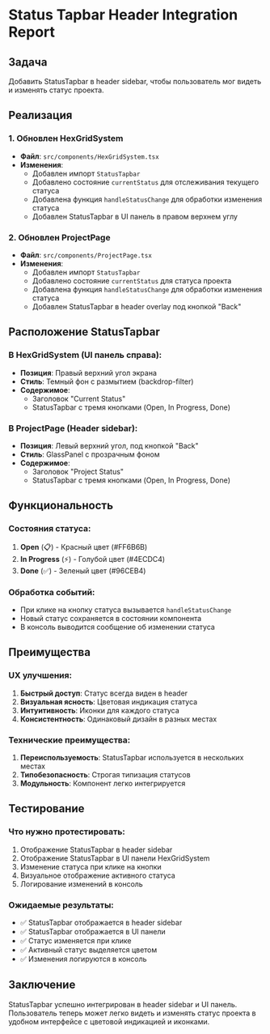 # Status Tapbar Header Integration Report

## Задача
Добавить StatusTapbar в header sidebar, чтобы пользователь мог видеть и изменять статус проекта.

## Реализация

### 1. Обновлен HexGridSystem
- **Файл**: `src/components/HexGridSystem.tsx`
- **Изменения**:
  - Добавлен импорт `StatusTapbar`
  - Добавлено состояние `currentStatus` для отслеживания текущего статуса
  - Добавлена функция `handleStatusChange` для обработки изменения статуса
  - Добавлен StatusTapbar в UI панель в правом верхнем углу

### 2. Обновлен ProjectPage
- **Файл**: `src/components/ProjectPage.tsx`
- **Изменения**:
  - Добавлен импорт `StatusTapbar`
  - Добавлено состояние `currentStatus` для статуса проекта
  - Добавлена функция `handleStatusChange` для обработки изменения статуса
  - Добавлен StatusTapbar в header overlay под кнопкой "Back"

## Расположение StatusTapbar

### В HexGridSystem (UI панель справа):
- **Позиция**: Правый верхний угол экрана
- **Стиль**: Темный фон с размытием (backdrop-filter)
- **Содержимое**: 
  - Заголовок "Current Status"
  - StatusTapbar с тремя кнопками (Open, In Progress, Done)

### В ProjectPage (Header sidebar):
- **Позиция**: Левый верхний угол, под кнопкой "Back"
- **Стиль**: GlassPanel с прозрачным фоном
- **Содержимое**:
  - Заголовок "Project Status"
  - StatusTapbar с тремя кнопками (Open, In Progress, Done)

## Функциональность

### Состояния статуса:
1. **Open** (📋) - Красный цвет (#FF6B6B)
2. **In Progress** (⚡) - Голубой цвет (#4ECDC4)
3. **Done** (✅) - Зеленый цвет (#96CEB4)

### Обработка событий:
- При клике на кнопку статуса вызывается `handleStatusChange`
- Новый статус сохраняется в состоянии компонента
- В консоль выводится сообщение об изменении статуса

## Преимущества

### UX улучшения:
1. **Быстрый доступ**: Статус всегда виден в header
2. **Визуальная ясность**: Цветовая индикация статуса
3. **Интуитивность**: Иконки для каждого статуса
4. **Консистентность**: Одинаковый дизайн в разных местах

### Технические преимущества:
1. **Переиспользуемость**: StatusTapbar используется в нескольких местах
2. **Типобезопасность**: Строгая типизация статусов
3. **Модульность**: Компонент легко интегрируется

## Тестирование

### Что нужно протестировать:
1. Отображение StatusTapbar в header sidebar
2. Отображение StatusTapbar в UI панели HexGridSystem
3. Изменение статуса при клике на кнопки
4. Визуальное отображение активного статуса
5. Логирование изменений в консоль

### Ожидаемые результаты:
- ✅ StatusTapbar отображается в header sidebar
- ✅ StatusTapbar отображается в UI панели
- ✅ Статус изменяется при клике
- ✅ Активный статус выделяется цветом
- ✅ Изменения логируются в консоль

## Заключение

StatusTapbar успешно интегрирован в header sidebar и UI панель. Пользователь теперь может легко видеть и изменять статус проекта в удобном интерфейсе с цветовой индикацией и иконками.
